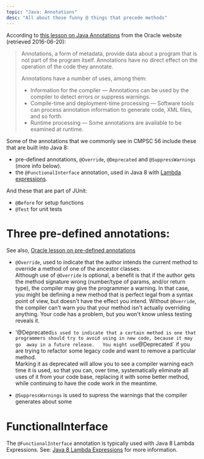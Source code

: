 ```yaml
---
topic: "Java: Annotations"
desc: "All about those funny @ things that precede methods"
---
```


According to [this lesson on Java Annotations](https://docs.oracle.com/javase/tutorial/java/annotations/) from the Oracle website (retrieved 2016-06-20):

> Annotations, a form of metadata, provide data about a program that is not part of the program itself. Annotations have no direct effect on the operation of the code they annotate.
>
>Annotations have a number of uses, among them:
>
> * Information for the compiler — Annotations can be used by the compiler to detect errors or suppress warnings.
> * Compile-time and deployment-time processing — Software tools can process annotation information to generate code, XML files, and so forth.
> * Runtime processing — Some annotations are available to be examined at runtime.

Some of the annotations that we commonly see in CMPSC 56 include these that are built into Java 8:

* pre-defined annotations, `@Override`, `@Deprecated` and `@SuppressWarnings` (more info below).
* the `@FunctionalInterface` annotation, used in Java 8 with [Lambda expressions](java_lambda_expressions/).

And these that are part of JUnit:

* `@Before` for setup functions
* `@Test` for unit tests


# Three pre-defined annotations: 

See also, [Oracle lesson on pre-defined annotations](https://docs.oracle.com/javase/tutorial/java/annotations/predefined.html)

* `@Override`, used to indicate that the author intends the current method to override a method of one of the ancestor classes.  
  Although use of `@Override` is optional, a benefit is that if the author gets the method signature wrong (number/type of params, and/or
  return type), the compiler may give the programmer a warning.   In that case, you might be defining a new method that
  is perfect legal from a syntax point of view, but doesn't have the effect you intend.   Without `@Override`, the compiler can't
  warn you that your method isn't actually overriding anything.  Your code has a problem, but you won't know unless testing reveals it.
  
* '@Deprecated` is used to indicate that a certain method is one that programmers should try to avoid using in new code, because it may go 
  away in a future release.   You might use `@Deprecated` if you are trying to refactor some legacy code and want to remove a particular method.  
  Marking it as deprecated will allow you to see a compiler warning each time it is used, so that you can, over time, systematically
  eliminate all uses of it from your code base, replacing it with some better method, while continuing to have the code work in the meantime.
    
* `@SuppressWarnings` is used to supress the warnings that the compiler generates about some  
  
# FunctionalInterface 

The `@FunctionalInterface` annotation is typically used with Java 8 Lambda Expressions.  See: [Java 8 Lambda Expressions](https://ucsb-cs56-pconrad.github.io/topics/java_lambda_expressions/) for more information.

